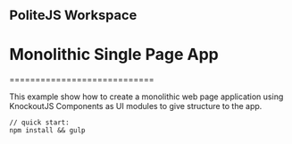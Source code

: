# <small>PoliteJS Workspace</small>
# Monolithic Single Page App
============================

This example show how to create a monolithic web page application using KnockoutJS 
Components as UI modules to give structure to the app.

    // quick start:
    npm install && gulp
    

